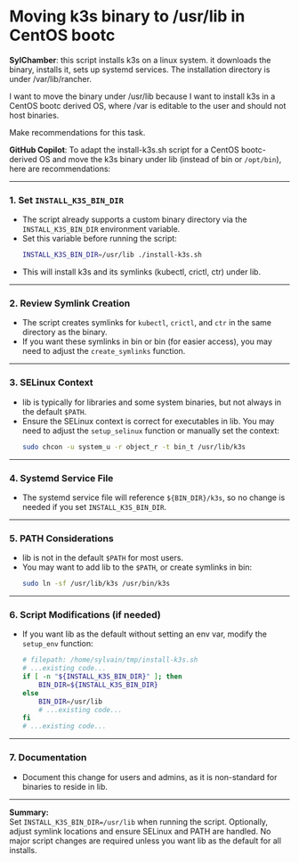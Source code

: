 # Moving k3s binary to /usr/lib in CentOS bootc

**SylChamber**: this script installs k3s on a linux system. it downloads the binary, installs it, sets up systemd services. The installation directory is under /var/lib/rancher.

I want to move the binary under /usr/lib because I want to install k3s in a CentOS bootc derived OS, where /var is editable to the user and should not host binaries.

Make recommendations for this task.

**GitHub Copilot**: To adapt the install-k3s.sh script for a CentOS bootc-derived OS and move the k3s binary under lib (instead of bin or `/opt/bin`), here are recommendations:

---

### 1. **Set `INSTALL_K3S_BIN_DIR`**

- The script already supports a custom binary directory via the `INSTALL_K3S_BIN_DIR` environment variable.
- Set this variable before running the script:
    ```sh
    INSTALL_K3S_BIN_DIR=/usr/lib ./install-k3s.sh
    ```
- This will install k3s and its symlinks (kubectl, crictl, ctr) under lib.

---

### 2. **Review Symlink Creation**

- The script creates symlinks for `kubectl`, `crictl`, and `ctr` in the same directory as the binary.
- If you want these symlinks in bin or bin (for easier access), you may need to adjust the `create_symlinks` function.

---

### 3. **SELinux Context**

- lib is typically for libraries and some system binaries, but not always in the default `$PATH`.
- Ensure the SELinux context is correct for executables in lib. You may need to adjust the `setup_selinux` function or manually set the context:
    ```sh
    sudo chcon -u system_u -r object_r -t bin_t /usr/lib/k3s
    ```

---

### 4. **Systemd Service File**

- The systemd service file will reference `${BIN_DIR}/k3s`, so no change is needed if you set `INSTALL_K3S_BIN_DIR`.

---

### 5. **PATH Considerations**

- lib is not in the default `$PATH` for most users.
- You may want to add lib to the `$PATH`, or create symlinks in bin:
    ```sh
    sudo ln -sf /usr/lib/k3s /usr/bin/k3s
    ```

---

### 6. **Script Modifications (if needed)**

- If you want lib as the default without setting an env var, modify the `setup_env` function:
    ````bash
    # filepath: /home/sylvain/tmp/install-k3s.sh
    # ...existing code...
    if [ -n "${INSTALL_K3S_BIN_DIR}" ]; then
        BIN_DIR=${INSTALL_K3S_BIN_DIR}
    else
        BIN_DIR=/usr/lib
        # ...existing code...
    fi
    # ...existing code...
    ````

---

### 7. **Documentation**

- Document this change for users and admins, as it is non-standard for binaries to reside in lib.

---

**Summary:**  
Set `INSTALL_K3S_BIN_DIR=/usr/lib` when running the script. Optionally, adjust symlink locations and ensure SELinux and PATH are handled. No major script changes are required unless you want lib as the default for all installs.
